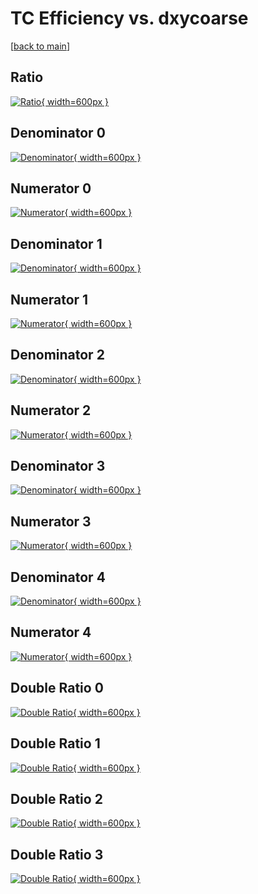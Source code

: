 # TC Efficiency vs. dxycoarse

[[back to main](./)]



## Ratio

[![Ratio](../mtv/var/TC_loweta_321_0_eff_dxycoarse.png){ width=600px }](../mtv/var/TC_loweta_321_0_eff_dxycoarse.pdf)

## Denominator 0

[![Denominator](../mtv/den/TC_loweta_321_0_eff_dxycoarse_den0.png){ width=600px }](../mtv/den/TC_loweta_321_0_eff_dxycoarse_den0.pdf)

## Numerator 0

[![Numerator](../mtv/num/TC_loweta_321_0_eff_dxycoarse_num0.png){ width=600px }](../mtv/num/TC_loweta_321_0_eff_dxycoarse_num0.pdf)

## Denominator 1

[![Denominator](../mtv/den/TC_loweta_321_0_eff_dxycoarse_den1.png){ width=600px }](../mtv/den/TC_loweta_321_0_eff_dxycoarse_den1.pdf)

## Numerator 1

[![Numerator](../mtv/num/TC_loweta_321_0_eff_dxycoarse_num1.png){ width=600px }](../mtv/num/TC_loweta_321_0_eff_dxycoarse_num1.pdf)

## Denominator 2

[![Denominator](../mtv/den/TC_loweta_321_0_eff_dxycoarse_den2.png){ width=600px }](../mtv/den/TC_loweta_321_0_eff_dxycoarse_den2.pdf)

## Numerator 2

[![Numerator](../mtv/num/TC_loweta_321_0_eff_dxycoarse_num2.png){ width=600px }](../mtv/num/TC_loweta_321_0_eff_dxycoarse_num2.pdf)

## Denominator 3

[![Denominator](../mtv/den/TC_loweta_321_0_eff_dxycoarse_den3.png){ width=600px }](../mtv/den/TC_loweta_321_0_eff_dxycoarse_den3.pdf)

## Numerator 3

[![Numerator](../mtv/num/TC_loweta_321_0_eff_dxycoarse_num3.png){ width=600px }](../mtv/num/TC_loweta_321_0_eff_dxycoarse_num3.pdf)

## Denominator 4

[![Denominator](../mtv/den/TC_loweta_321_0_eff_dxycoarse_den4.png){ width=600px }](../mtv/den/TC_loweta_321_0_eff_dxycoarse_den4.pdf)

## Numerator 4

[![Numerator](../mtv/num/TC_loweta_321_0_eff_dxycoarse_num4.png){ width=600px }](../mtv/num/TC_loweta_321_0_eff_dxycoarse_num4.pdf)

## Double Ratio 0

[![Double Ratio](../mtv/ratio/TC_loweta_321_0_eff_dxycoarse_ratio0.png){ width=600px }](../mtv/ratio/TC_loweta_321_0_eff_dxycoarse_ratio0.pdf)

## Double Ratio 1

[![Double Ratio](../mtv/ratio/TC_loweta_321_0_eff_dxycoarse_ratio1.png){ width=600px }](../mtv/ratio/TC_loweta_321_0_eff_dxycoarse_ratio1.pdf)

## Double Ratio 2

[![Double Ratio](../mtv/ratio/TC_loweta_321_0_eff_dxycoarse_ratio2.png){ width=600px }](../mtv/ratio/TC_loweta_321_0_eff_dxycoarse_ratio2.pdf)

## Double Ratio 3

[![Double Ratio](../mtv/ratio/TC_loweta_321_0_eff_dxycoarse_ratio3.png){ width=600px }](../mtv/ratio/TC_loweta_321_0_eff_dxycoarse_ratio3.pdf)

